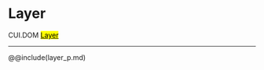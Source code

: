 # Layer
<span class="inheritance">CUI.DOM
<a href="#Documentation/elements/layer"><mark>Layer</mark></a>
</span>
***

@@include(layer_p.md)